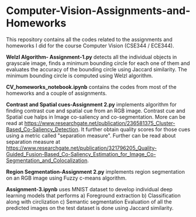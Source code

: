 # Computer-Vision-Assignments-and-Homeworks
This repository contains all the codes related to the assignments and homeworks I did for the course Computer Vision (CSE344 / ECE344). 

**Welzl Algorithm- Assignment-1.py** detects all the individual objects in grayscale image, finds a minimum bounding circle for each one of them and evaluates the accuracy of the bounding circle using Jaccard similarity. The minimum bounding circle is computed using Welzl algorithm. 

**CV_homeworks_notebook.ipynb** contains the codes from most of the homeworks and a couple of assignments. 

**Contrast and Spatial cues-Assignment 2.py** implements algorithm for finding contrast cue and spatial cue from an RGB image. Contrast cue and Spatial cue halps in Image co-saliency and co-segmentation. More can be read at https://www.researchgate.net/publication/236581375_Cluster-Based_Co-Saliency_Detection. It further obtain quality scores for those cues using a metric called "separation measure". Further can be read about separation measure at https://www.researchgate.net/publication/321796205_Quality-Guided_Fusion-Based_Co-Saliency_Estimation_for_Image_Co-Segmentation_and_Colocalization.

**Region Segmentation-Assignment 2.py** implements region segmentation on an RGB image using Fuzzy c-means algorithm. 

**Assignment-3.ipynb** uses MNIST dataset to develop individual deep learning models that performs
a) Foreground extraction
b) Classification along with circlization
c) Semantic segmentation
Evaluation of all the predicted images on the test dataset is done using Jaccard similarity. 
